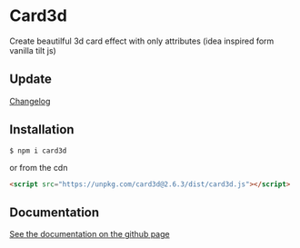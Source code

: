 # Card3d

Create beautilful 3d card effect with only attributes (idea inspired form vanilla tilt js)

## Update

[Changelog](./CHANGELOG.md)

## Installation

```
$ npm i card3d
```

or from the cdn

```html
<script src="https://unpkg.com/card3d@2.6.3/dist/card3d.js"></script>
```

## Documentation

[See the documentation on the github page](https://yoannchb-pro.github.io/card3d/index.html)
